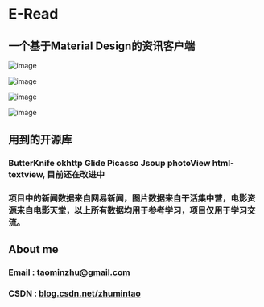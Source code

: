 # E-Read
## 一个基于Material Design的资讯客户端

![image](http://img.blog.csdn.net/20161022144743368?watermark/2/text/aHR0cDovL2Jsb2cuY3Nkbi5uZXQv/font/5a6L5L2T/fontsize/400/fill/I0JBQkFCMA==/dissolve/70/gravity/Center)

![image](http://img.blog.csdn.net/20161022150202113?watermark/2/text/aHR0cDovL2Jsb2cuY3Nkbi5uZXQv/font/5a6L5L2T/fontsize/400/fill/I0JBQkFCMA==/dissolve/70/gravity/Center)

![image](http://img.blog.csdn.net/20161022150251176?watermark/2/text/aHR0cDovL2Jsb2cuY3Nkbi5uZXQv/font/5a6L5L2T/fontsize/400/fill/I0JBQkFCMA==/dissolve/70/gravity/Center)

![image](http://img.blog.csdn.net/20161022150349795?watermark/2/text/aHR0cDovL2Jsb2cuY3Nkbi5uZXQv/font/5a6L5L2T/fontsize/400/fill/I0JBQkFCMA==/dissolve/70/gravity/Center)

## 用到的开源库 
### ButterKnife okhttp Glide Picasso Jsoup photoView html-textview, 目前还在改进中

### 项目中的新闻数据来自网易新闻，图片数据来自干活集中营，电影资源来自电影天堂，以上所有数据均用于参考学习，项目仅用于学习交流。

## About me

### Email : [taominzhu@gmail.com](mailto:taominzhu@gmail.com)

### CSDN : [blog.csdn.net/zhumintao](http://blog.csdn.net/zhumintao)
